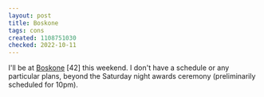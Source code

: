 ```yaml
---
layout: post
title: Boskone
tags: cons
created: 1108751030
checked: 2022-10-11
---
```

I'll be at [Boskone](http://data.nesfa.org/boskone-history/b42/) [42] this weekend.  I don't have a schedule or any particular plans, beyond the Saturday night awards ceremony (preliminarily scheduled for 10pm).

